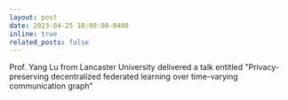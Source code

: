 ```yaml
---
layout: post
date: 2023-04-25 10:00:00-0400
inline: true
related_posts: false
---
```


Prof. Yang Lu from Lancaster University delivered a talk entitled "Privacy-preserving decentralized federated learning over time-varying communication graph"
